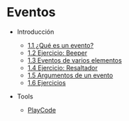 # Eventos

- Introducción
  
  - [1.1 ¿Qué es un evento?](/12-eventos/1.1-eventos)
  - [1.2 Ejercicio: Beeper](/12-eventos/1.2-ejercicio)
  - [1.3 Eventos de varios elementos](/12-eventos/1.3-eventos)
  - [1.4 Ejercicio: Resaltador](/12-eventos/1.4-ejercicio)
  - [1.5 Argumentos de un evento](/12-eventos/1.5-argumentos)
  - [1.6 Ejercicios](/12-eventos/1.6-ejercicios)

- Tools

  - [PlayCode](https://playcode.io/online-javascript-editor)
  